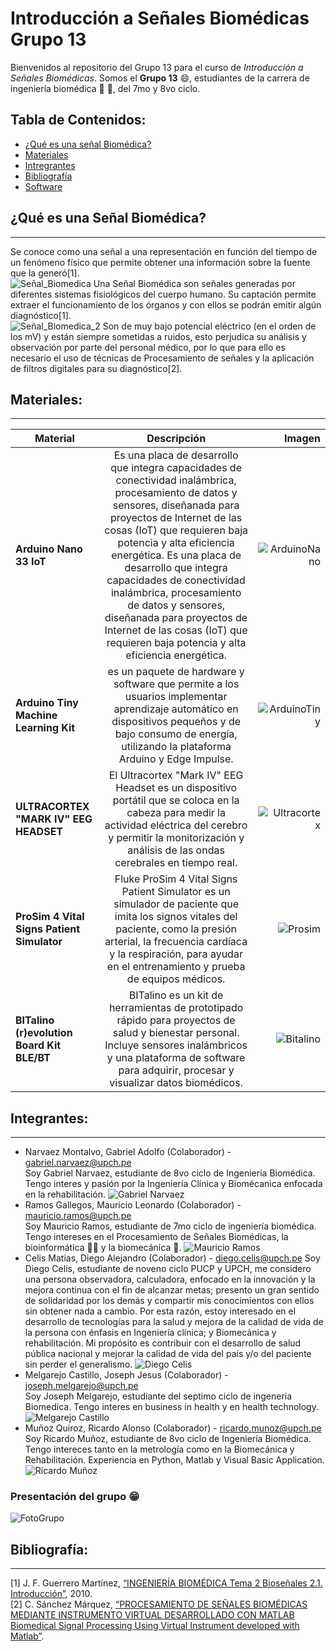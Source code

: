 # Introducción a Señales Biomédicas Grupo 13

Bienvenidos al repositorio del Grupo 13 para el curso de *Introducción a Señales Biomédicas*. Somos el **Grupo 13** :smile:, estudiantes de la carrera de ingeniería biomédica :dna: :microscope:, del 7mo y 8vo ciclo. 

## Tabla de Contenidos:
* [¿Qué es una señal Biomédica?](#¿qué-es-una-señal-biomédica)
* [Materiales](#materiales)
* [Intregrantes](#integrantes)
* [Bibliografía](#bibliografía)
* [Software](/Software/Software.md)

## ¿Qué es una Señal Biomédica?
---
Se conoce como una señal a una representación en función del tiempo de un fenómeno físico que permite obtener una información sobre la fuente que la generó[1].\
![Señal_Biomedica](Imagenes/Senales-Biomedicas.webp)
Una Señal Biomédica son señales generadas por diferentes sistemas fisiológicos del cuerpo humano. Su captación permite extraer el funcionamiento de los órganos y con ellos se podrán emitir algún diagnóstico[1].\
![Señal_Biomedica_2](Imagenes/Tipos%2Bde%2BSe%C3%B1ales%2BBiom%C3%A9dicas.jpg)
Son de muy bajo potencial eléctrico (en el orden de los mV) y están siempre sometidas a ruidos, esto perjudica su análisis y observación por parte del personal médico, por lo que para ello es necesario el uso de técnicas de Procesamiento de señales y la aplicación de filtros digitales para su diagnóstico[2].


## Materiales:
---
|Material    | Descripción  | Imagen |
| ---------- |:------------:|-------:|
|**Arduino Nano 33 IoT**| Es una placa de desarrollo que integra capacidades de conectividad inalámbrica, procesamiento de datos y sensores, diseñanada para proyectos de Internet de las cosas (IoT) que requieren baja potencia y alta eficiencia energética. Es una placa de desarrollo que integra capacidades de conectividad inalámbrica, procesamiento de datos y sensores, diseñanada para proyectos de Internet de las cosas (IoT) que requieren baja potencia y alta eficiencia energética.| ![ArduinoNano](Imagenes/Arduino%20Nano%20IoT.jpg)
|**Arduino Tiny Machine Learning Kit**| es un paquete de hardware y software que permite a los usuarios implementar aprendizaje automático en dispositivos pequeños y de bajo consumo de energía, utilizando la plataforma Arduino y Edge Impulse.|![ArduinoTiny](Imagenes/Arduino%20Tiny%20Machine.jpg)|
|**ULTRACORTEX "MARK IV" EEG HEADSET**|El Ultracortex "Mark IV" EEG Headset es un dispositivo portátil que se coloca en la cabeza para medir la actividad eléctrica del cerebro y permitir la monitorización y análisis de las ondas cerebrales en tiempo real.|![Ultracortex](Imagenes/Ultracortex)|
|**ProSim 4 Vital Signs Patient Simulator**|Fluke ProSim 4 Vital Signs Patient Simulator es un simulador de paciente que imita los signos vitales del paciente, como la presión arterial, la frecuencia cardíaca y la respiración, para ayudar en el entrenamiento y prueba de equipos médicos.|![Prosim](Imagenes/prosim4front_0.png)|
|**BITalino (r)evolution Board Kit BLE/BT**|BITalino es un kit de herramientas de prototipado rápido para proyectos de salud y bienestar personal. Incluye sensores inalámbricos y una plataforma de software para adquirir, procesar y visualizar datos biomédicos.|![Bitalino](Imagenes/BITalino-Board.1_720x.webp)|

## Integrantes:
---
- Narvaez Montalvo, Gabriel Adolfo (Colaborador) - gabriel.narvaez@upch.pe\
    Soy Gabriel Narvaez, estudiante de 8vo ciclo de Ingeniería Biomédica. Tengo interes y pasión por la Ingeniería Clínica y Biomécanica enfocada en la rehabilitación.
![Gabriel Narvaez](Imagenes/Fotos_Integrantes/Foto_Perfil.png)
- Ramos Gallegos, Mauricio Leonardo (Colaborador) - mauricio.ramos@upch.pe\
    Soy Mauricio Ramos, estudiante de 7mo ciclo de ingeniería biomédica. Tengo intereses en el Procesamiento de Señales Biomédicas, la bioinformática :man_technologist: y la biomecánica :mechanical_arm:. 
![Mauricio Ramos](Imagenes/Fotos_Integrantes/MauricioRamos.jpg) 
- Celis Matias, Diego Alejandro (Colaborador) - diego.celis@upch.pe
    Soy Diego Celis, estudiante de noveno ciclo PUCP y UPCH, me considero una persona observadora, calculadora, enfocado en la innovación y la mejora continua con el fin de alcanzar metas; presento un gran sentido de solidaridad por los demás y compartir mis conocimientos con ellos sin obtener nada a cambio. Por esta razón, estoy interesado en el desarrollo de tecnologías para la salud y mejora de la calidad de vida de la persona con énfasis en Ingeniería clínica; y Biomecánica y rehabilitación. Mi propósito es contribuir con el desarrollo de salud pública nacional y mejorar la calidad de vida del país y/o del paciente sin perder el generalismo.
![Diego Celis](Imagenes/Fotos_Integrantes/Foto.jpeg)
- Melgarejo Castillo, Joseph Jesus (Colaborador) - 
joseph.melgarejo@upch.pe\
    Soy Joseph Melgarejo, estudiante del septimo ciclo de ingeneria Biomedica. Tengo interes en business in health y en health technology.
![Melgarejo Castillo](Imagenes/Fotos_Integrantes/Joseph.png) 
- Muñoz Quiroz, Ricardo Alonso (Colaborador) - ricardo.munoz@upch.pe\
    Soy Ricardo Muñoz, estudiante de 8vo ciclo de Ingeniería Biomédica. Tengo intereces tanto en la metrología como en la Biomecánica y Rehabilitación. Experiencia en Python, Matlab y Visual Basic Application.
![Ricardo Muñoz](Imagenes/Fotos_Integrantes/rmq.jpg) 



### Presentación del grupo :grin:
![FotoGrupo](Imagenes/Foto_Grupal.jpg)


## Bibliografía:
---
[1]	J. F. Guerrero Martínez, [“INGENIERÍA BIOMÉDICA Tema 2 Bioseñales 2.1. Introducción”](http://ocw.uv.es/ingenieria-y-arquitectura/1-5/ib_material/IB_T2_OCW.pdf), 2010.\
[2]	C. Sánchez Márquez, [“PROCESAMIENTO DE SEÑALES BIOMÉDICAS MEDIANTE INSTRUMENTO VIRTUAL DESARROLLADO CON MATLAB Biomedical Signal Processing Using Virtual Instrument developed with Matlab”](https://repositorio.upn.edu.pe/bitstream/handle/11537/2996/Procesamiento%20de%20se%C3%B1ales%20biom%C3%A9dicas.pdf?sequence=1#:~:text=Las%20se%C3%B1ales%20biom%C3%A9dicas%2C%20tales%20como,el%20an%C3%A1lisis%20m%C3%A9dico%20del%20paciente%20).
 
